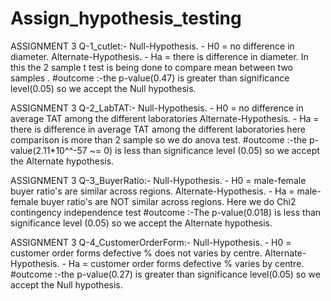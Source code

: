 # Assign_hypothesis_testing
ASSIGNMENT 3 Q-1_cutlet:-
Null-Hypothesis. - H0 = no difference in diameter.
Alternate-Hypothesis. - Ha = there is difference in diameter.
In this the 2 sample t test is being done to compare mean between two samples .
#outcome :-the p-value(0.47) is greater than significance level(0.05) so we accept the Null hypothesis. 

ASSIGNMENT 3 Q-2_LabTAT:-
Null-Hypothesis. - H0 = no difference in average TAT among the different laboratories
Alternate-Hypothesis. - Ha = there is difference in average TAT among the different laboratories
here comparison is more than 2 sample so we do anova test.
#outcome :-the p-value(2.11*10^^-57 ~= 0) is less than significance level (0.05) so we accept the Alternate hypothesis. 

ASSIGNMENT 3 Q-3_BuyerRatio:-
Null-Hypothesis. - H0 = male-female buyer ratio's are similar across regions.
Alternate-Hypothesis. - Ha = male-female buyer ratio's are NOT similar across regions.
Here we do Chi2 contingency independence test 
#outcome :-The p-value(0.018) is less than significance level (0.05) so we accept the Alternate hypothesis. 

 ASSIGNMENT 3 Q-4_CustomerOrderForm:-
Null-Hypothesis. - H0 = customer order forms defective % does not varies by centre.
Alternate-Hypothesis. - Ha = customer order forms defective % varies by centre.
#outcome :-the p-value(0.27) is greater than significance level(0.05) so we accept the Null hypothesis. 
